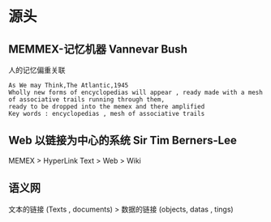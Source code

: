 # 源头
## MEMMEX-记忆机器  Vannevar Bush 
人的记忆偏重关联   
```
As We may Think,The Atlantic,1945    
Wholly new forms of encyclopedias will appear , ready made with a mesh of associative trails running through them,   
ready to be dropped into the memex and there amplified     
Key words : encyclopedias , mesh of associative trails
```
## Web 以链接为中心的系统 Sir Tim Berners-Lee
MEMEX > HyperLink Text > Web > Wiki

## 语义网
文本的链接 (Texts , documents)  >  数据的链接 (objects, datas , tings)
